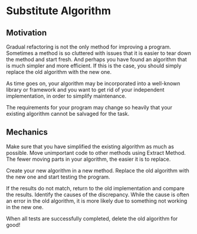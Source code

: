 # Substitute Algorithm

## Motivation
Gradual refactoring is not the only method for improving a program. Sometimes a method is so cluttered with issues that it is easier to tear down the method and start fresh. And perhaps you have found an algorithm that is much simpler and more efficient. If this is the case, you should simply replace the old algorithm with the new one.

As time goes on, your algorithm may be incorporated into a well-known library or framework and you want to get rid of your independent implementation, in order to simplify maintenance.

The requirements for your program may change so heavily that your existing algorithm cannot be salvaged for the task.

## Mechanics
Make sure that you have simplified the existing algorithm as much as possible. Move unimportant code to other methods using Extract Method. The fewer moving parts in your algorithm, the easier it is to replace.

Create your new algorithm in a new method. Replace the old algorithm with the new one and start testing the program.

If the results do not match, return to the old implementation and compare the results. Identify the causes of the discrepancy. While the cause is often an error in the old algorithm, it is more likely due to something not working in the new one.

When all tests are successfully completed, delete the old algorithm for good!